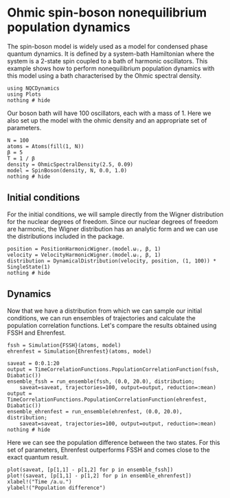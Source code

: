 # Ohmic spin-boson nonequilibrium population dynamics

The spin-boson model is widely used as a model for condensed phase quantum dynamics.
It is defined by a system-bath Hamiltonian where the system is a 2-state spin
coupled to a bath of harmonic oscillators.
This example shows how to perform nonequilibrium population dynamics with this
model using a bath characterised by the Ohmic spectral density.

```@example spinboson
using NQCDynamics
using Plots
nothing # hide
```

Our boson bath will have 100 oscillators, each with a mass of 1.
Here we also set up the model with the ohmic density and an appropriate set of parameters.
```@example spinboson
N = 100
atoms = Atoms(fill(1, N))
β = 5
T = 1 / β
density = OhmicSpectralDensity(2.5, 0.09)
model = SpinBoson(density, N, 0.0, 1.0)
nothing # hide
```

## Initial conditions

For the initial conditions, we will sample directly from the Wigner distribution for
the nuclear degrees of freedom.
Since our nuclear degrees of freedom are harmonic, the Wigner distribution has an
analytic form and we can use the distributions included in the package.

```@example spinboson
position = PositionHarmonicWigner.(model.ωⱼ, β, 1)
velocity = VelocityHarmonicWigner.(model.ωⱼ, β, 1)
distribution = DynamicalDistribution(velocity, position, (1, 100)) * SingleState(1)
nothing # hide
```

## Dynamics

Now that we have a distribution from which we can sample our initial conditions,
we can run ensembles of trajectories and calculate the population correlation functions.
Let's compare the results obtained using FSSH and Ehrenfest.
```@example spinboson
fssh = Simulation{FSSH}(atoms, model)
ehrenfest = Simulation{Ehrenfest}(atoms, model)

saveat = 0:0.1:20
output = TimeCorrelationFunctions.PopulationCorrelationFunction(fssh, Diabatic())
ensemble_fssh = run_ensemble(fssh, (0.0, 20.0), distribution;
    saveat=saveat, trajectories=100, output=output, reduction=:mean)
output = TimeCorrelationFunctions.PopulationCorrelationFunction(ehrenfest, Diabatic())
ensemble_ehrenfest = run_ensemble(ehrenfest, (0.0, 20.0), distribution;
    saveat=saveat, trajectories=100, output=output, reduction=:mean)
nothing # hide
```

Here we can see the population difference between the two states.
For this set of parameters, Ehrenfest outperforms FSSH and comes close to the exact quantum
result.
```@example spinboson
plot(saveat, [p[1,1] - p[1,2] for p in ensemble_fssh])
plot!(saveat, [p[1,1] - p[1,2] for p in ensemble_ehrenfest])
xlabel!("Time /a.u.")
ylabel!("Population difference")
```
